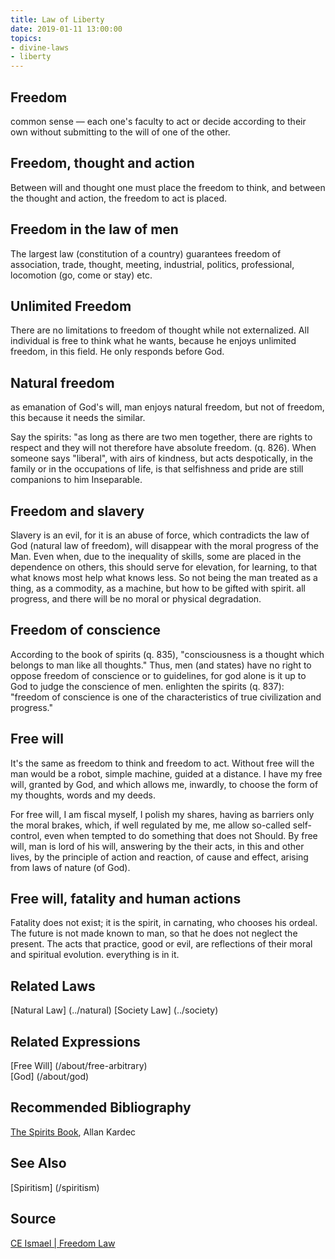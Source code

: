 ```yaml
---
title: Law of Liberty
date: 2019-01-11 13:00:00
topics: 
- divine-laws
- liberty
---
```


## Freedom
common sense — each one's faculty to act or decide according to their own
without submitting to the will of one of the other.

## Freedom, thought and action
Between will and thought one must place the freedom to think, and between the
thought and action, the freedom to act is placed.

## Freedom in the law of men
The largest law (constitution of a country) guarantees freedom of association,
trade, thought, meeting, industrial, politics, professional, locomotion
(go, come or stay) etc.

## Unlimited Freedom
There are no limitations to freedom of thought while not externalized. All
individual is free to think what he wants, because he enjoys unlimited freedom,
in this field. He only responds before God.

## Natural freedom
as emanation of God's will, man enjoys natural freedom, but not of
freedom, this because it needs the similar. 

Say the spirits: "as long as there are two men together, there are rights to respect
and they will not therefore have absolute freedom. (q. 826). When someone says
"liberal", with airs of kindness, but acts despotically, in the family or in the
occupations of life, is that selfishness and pride are still companions to him
Inseparable.

## Freedom and slavery
Slavery is an evil, for it is an abuse of force, which contradicts the
law of God (natural law of freedom), will disappear with the moral progress of the
Man. Even when, due to the inequality of skills, some are placed in the
dependence on others, this should serve for elevation, for learning, to
that what knows most help what knows less. So not being the man treated
as a thing, as a commodity, as a machine, but how to be gifted with spirit.
all progress, and there will be no moral or physical degradation.

## Freedom of conscience
According to the book of spirits (q. 835), "consciousness is a thought
which belongs to man like all thoughts." Thus, men (and
states) have no right to oppose freedom of conscience or to
guidelines, for god alone is it up to God to judge the conscience of men.
enlighten the spirits (q. 837): "freedom of conscience is one of the
characteristics of true civilization and progress."

## Free will
It's the same as freedom to think and freedom to act. Without free will the
man would be a robot, simple machine, guided at a distance. I have my
free will, granted by God, and which allows me, inwardly, to choose the
form of my thoughts, words and my deeds. 

For free will, I am fiscal myself, I polish my shares, having
as barriers only the moral brakes, which, if well regulated by me, me
allow so-called self-control, even when tempted to do something that does not
Should. By free will, man is lord of his will, answering by the
their acts, in this and other lives, by the principle of action and reaction, of cause and
effect, arising from laws of nature (of God).

## Free will, fatality and human actions
Fatality does not exist; it is the spirit, in carnating, who chooses his ordeal. The
future is not made known to man, so that he does not neglect the present. The
acts that practice, good or evil, are reflections of their moral and spiritual evolution.
everything is in it.


## Related Laws
[Natural Law] (../natural)
[Society Law] (../society)  

## Related Expressions
[Free Will] (/about/free-arbitrary)  
[God] (/about/god)

## Recommended Bibliography
[The Spirits Book](/books/spirits-book), Allan Kardec  

## See Also
[Spiritism] (/spiritism)

## Source
[CE Ismael | Freedom Law](https://www.ceismael.com.br/download/apostila/apost1.htm)

